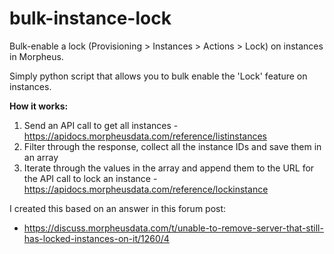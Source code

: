 # bulk-instance-lock
Bulk-enable a lock (Provisioning > Instances > Actions > Lock) on instances in Morpheus. 

Simply python script that allows you to bulk enable the 'Lock' feature on instances. 

**How it works:**
1. Send an API call to get all instances - https://apidocs.morpheusdata.com/reference/listinstances
2. Filter through the response, collect all the instance IDs and save them in an array
3. Iterate through the values in the array and append them to the URL for the API call to lock an instance - https://apidocs.morpheusdata.com/reference/lockinstance

I created this based on an answer in this forum post: 
- https://discuss.morpheusdata.com/t/unable-to-remove-server-that-still-has-locked-instances-on-it/1260/4


